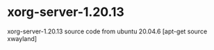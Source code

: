 # xorg-server-1.20.13
xorg-server-1.20.13 source code from ubuntu 20.04.6 [apt-get source xwayland]
